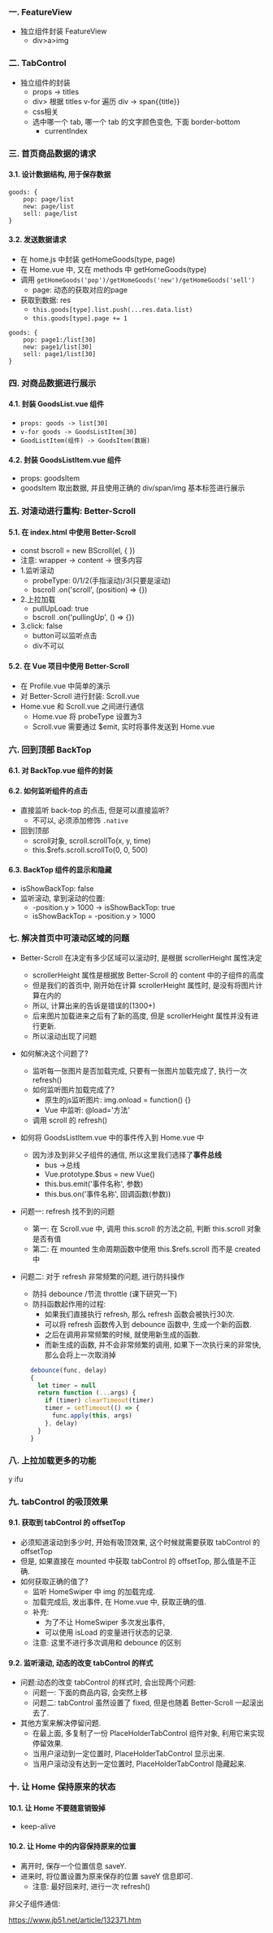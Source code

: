 ### 一. FeatureView

- 独立组件封装 FeatureView
  - div>a>img


### 二. TabControl

* 独立组件的封装
  * props -> titles
  * div> 根据 titles v-for 遍历 div -> span{{title}}
  * css相关
  * 选中哪一个 tab, 哪一个 tab 的文字颜色变色, 下面 border-bottom
    * currentIndex


### 三. 首页商品数据的请求

#### 3.1. 设计数据结构, 用于保存数据

```
goods: {
	pop: page/list
	new: page/list
	sell: page/list
}
```


#### 3.2. 发送数据请求

* 在 home.js 中封装 getHomeGoods(type, page)
* 在 Home.vue 中, 又在 methods 中 getHomeGoods(type)
* 调用 `getHomeGoods('pop')/getHomeGoods('new')/getHomeGoods('sell')`
  * page: 动态的获取对应的page
* 获取到数据: res
  * `this.goods[type].list.push(...res.data.list)`
  * `this.goods[type].page += 1`

```
goods: {
	pop: page1:/list[30]
	new: page1/list[30]
	sell: page1/list[30]
}
```

### 四. 对商品数据进行展示

#### 4.1. 封装 GoodsList.vue 组件

* `props: goods -> list[30]`
* `v-for goods -> GoodsListItem[30]`
* `GoodListItem(组件) -> GoodsItem(数据)`


#### 4.2. 封装 GoodsListItem.vue 组件

* props: goodsItem
* goodsItem 取出数据, 并且使用正确的 div/span/img 基本标签进行展示


### 五. 对滚动进行重构: Better-Scroll

#### 5.1. 在 index.html 中使用 Better-Scroll

* const bscroll = new BScroll(el, { })
* 注意: wrapper -> content -> 很多内容
* 1.监听滚动
  * probeType: 0/1/2(手指滚动)/3(只要是滚动)
  * bscroll .on('scroll', (position) => {})
* 2.上拉加载
  * pullUpLoad: true
  * bscroll .on('pullingUp', () => {})
* 3.click: false
  * button可以监听点击
  * div不可以

#### 5.2. 在 Vue 项目中使用 Better-Scroll

* 在 Profile.vue 中简单的演示
* 对 Better-Scroll 进行封装: Scroll.vue
* Home.vue 和 Scroll.vue 之间进行通信
  * Home.vue 将 probeType 设置为3
  * Scroll.vue 需要通过 $emit, 实时将事件发送到 Home.vue

### 六. 回到顶部 BackTop

#### 6.1. 对 BackTop.vue 组件的封装


#### 6.2. 如何监听组件的点击

* 直接监听 back-top 的点击, 但是可以直接监听?
  * 不可以, 必须添加修饰 `.native`
* 回到顶部
  * scroll对象, scroll.scrollTo(x, y, time)
  * this.$refs.scroll.scrollTo(0, 0, 500)


#### 6.3. BackTop 组件的显示和隐藏

* isShowBackTop: false
* 监听滚动, 拿到滚动的位置:
  * -position.y > 1000 -> isShowBackTop: true
  * isShowBackTop = -position.y > 1000


### 七. 解决首页中可滚动区域的问题

* Better-Scroll 在决定有多少区域可以滚动时, 是根据 scrollerHeight 属性决定
  * scrollerHeight 属性是根据放 Better-Scroll 的 content 中的子组件的高度
  * 但是我们的首页中, 刚开始在计算 scrollerHeight 属性时,
    是没有将图片计算在内的
  * 所以, 计算出来的告诉是错误的(1300+)
  * 后来图片加载进来之后有了新的高度, 但是 scrollerHeight 属性并没有进行更新.
  * 所以滚动出现了问题
* 如何解决这个问题了?
  * 监听每一张图片是否加载完成, 只要有一张图片加载完成了, 执行一次 refresh()
  * 如何监听图片加载完成了?
    * 原生的js监听图片: img.onload = function() {}
    * Vue 中监听: @load='方法'
  * 调用 scroll 的 refresh()
* 如何将 GoodsListItem.vue 中的事件传入到 Home.vue 中
  * 因为涉及到非父子组件的通信, 所以这里我们选择了**事件总线**
    * bus ->总线
    * Vue.prototype.$bus = new Vue()
    * this.bus.emit('事件名称', 参数)
    * this.bus.on('事件名称', 回调函数(参数))

* 问题一: refresh 找不到的问题
  * 第一: 在 Scroll.vue 中, 调用 this.scroll 的方法之前, 判断 this.scroll
    对象是否有值
  * 第二: 在 mounted 生命周期函数中使用 this.$refs.scroll 而不是 created 中
* 问题二: 对于 refresh 非常频繁的问题, 进行防抖操作
  * 防抖 debounce /节流 throttle (课下研究一下)
  * 防抖函数起作用的过程:
    * 如果我们直接执行 refresh, 那么 refresh 函数会被执行30次.
    * 可以将 refresh 函数传入到 debounce 函数中, 生成一个新的函数.
    * 之后在调用非常频繁的时候, 就使用新生成的函数.
    * 而新生成的函数, 并不会非常频繁的调用, 如果下一次执行来的非常快,
      那么会将上一次取消掉

```javascript
      debounce(func, delay) 
      {
        let timer = null
        return function (...args) {
          if (timer) clearTimeout(timer)
          timer = setTimeout(() => {
            func.apply(this, args)
          }, delay)
        }
      }
```


### 八. 上拉加载更多的功能

y ifu

### 九. tabControl 的吸顶效果

#### 9.1. 获取到 tabControl 的 offsetTop

* 必须知道滚动到多少时, 开始有吸顶效果, 这个时候就需要获取 tabControl 的
  offsetTop
* 但是, 如果直接在 mounted 中获取 tabControl 的 offsetTop, 那么值是不正确.
* 如何获取正确的值了?
  * 监听 HomeSwiper 中 img 的加载完成.
  * 加载完成后, 发出事件, 在 Home.vue 中, 获取正确的值.
  * 补充:
    * 为了不让 HomeSwiper 多次发出事件,
    * 可以使用 isLoad 的变量进行状态的记录.
  * 注意: 这里不进行多次调用和 debounce 的区别

#### 9.2. 监听滚动, 动态的改变 tabControl 的样式

* 问题:动态的改变 tabControl 的样式时, 会出现两个问题:
  * 问题一: 下面的商品内容, 会突然上移
  * 问题二: tabControl 虽然设置了 fixed, 但是也随着 Better-Scroll
    一起滚出去了.
* 其他方案来解决停留问题.
  * 在最上面, 多复制了一份 PlaceHolderTabControl 组件对象,
    利用它来实现停留效果.
  * 当用户滚动到一定位置时, PlaceHolderTabControl 显示出来.
  * 当用户滚动没有达到一定位置时, PlaceHolderTabControl 隐藏起来.


### 十. 让 Home 保持原来的状态

#### 10.1. 让 Home 不要随意销毁掉

* keep-alive

#### 10.2. 让 Home 中的内容保持原来的位置

* 离开时, 保存一个位置信息 saveY.
* 进来时, 将位置设置为原来保存的位置 saveY 信息即可.
  * 注意: 最好回来时, 进行一次 refresh()


非父子组件通信:

https://www.jb51.net/article/132371.htm
